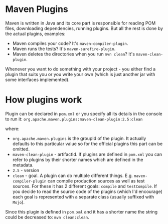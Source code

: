 # Maven Plugins

Maven is written in Java and its core part is responsible for reading POM files, downloading dependencies, running
plugins. But all the rest is done by the actual plugins, examples: 

* Maven compiles your code? It's `maven-compiler-plugin`.
* Maven runs the tests? It's `maven-surefire-plugin`.
* Maven deletes the directories when you run `mvn clean`? It's `maven-clean-plugin`.

Whenever you want to do something with your project - you either find a plugin that suits you or you write your own 
(which is just another jar with some interfaces implemented). 

# How plugins work

Plugin can be declared in `pom.xml` or you specify all its details in the console to run it: 
`org.apache.maven.plugins:maven-clean-plugin:2.5:clean`

where:
* `org.apache.maven.plugins` is the groupId of the plugin. It actually defaults to this particular value so for the
official plugins this part can be omitted.
* `maven-clean-plugin` - artifactId. If plugins are defined in `pom.xml` you can refer to plugins by their shorter names
 which are defined in the metadata.
* `2.5` - version
* `clean` - goal. A plugin can do multiple different things. E.g. `maven-compiler-plugin` can compile production sources
as well as test sources. For these it has 2 different goals: `compile` and `testCompile`. If you decide to read the
source code of the plugins (which I'd encourage) each goal is represented with a separate class (usually suffixed 
with `Mojo`).

Since this plugin is defined in `pom.xml` and it has a shorter name the string could be decreased to: `mvn clean:clean`. 

